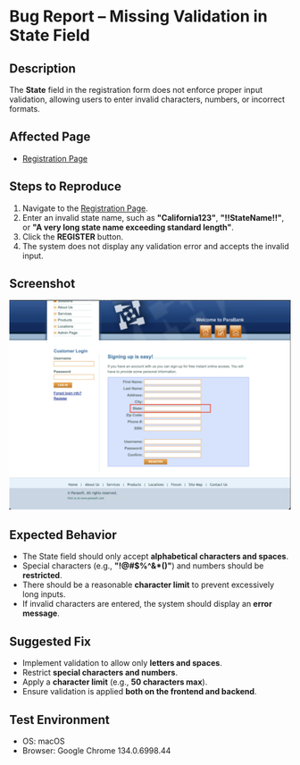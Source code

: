 <body>
    <h1>Bug Report – Missing Validation in State Field</h1>
    <h2>Description</h2>
    <p>The <strong>State</strong> field in the registration form does not enforce proper input validation, allowing users to enter invalid characters, numbers, or incorrect formats.</p>
    <h2>Affected Page</h2>
    <ul>
        <li><a href="https://parabank.parasoft.com/parabank/register.htm">Registration Page</a></li>
    </ul>
    <h2>Steps to Reproduce</h2>
    <ol>
        <li>Navigate to the <a href="https://parabank.parasoft.com/parabank/register.htm">Registration Page</a>.</li>
        <li>Enter an invalid state name, such as <strong>"California123"</strong>, <strong>"!!StateName!!"</strong>, or <strong>"A very long state name exceeding standard length"</strong>.</li>
        <li>Click the <strong>REGISTER</strong> button.</li>
        <li>The system does not display any validation error and accepts the invalid input.</li>
    </ol>
    <h2>Screenshot</h2>
    <p><img src="State-Registration.png" alt="Screenshot showing missing validation in State field"></p>
    <h2>Expected Behavior</h2>
    <ul>
        <li>The State field should only accept <strong>alphabetical characters and spaces</strong>.</li>
        <li>Special characters (e.g., <strong>"!@#$%^&*()"</strong>) and numbers should be <strong>restricted</strong>.</li>
        <li>There should be a reasonable <strong>character limit</strong> to prevent excessively long inputs.</li>
        <li>If invalid characters are entered, the system should display an <strong>error message</strong>.</li>
    </ul>
    <h2>Suggested Fix</h2>
    <ul>
        <li>Implement validation to allow only <strong>letters and spaces</strong>.</li>
        <li>Restrict <strong>special characters and numbers</strong>.</li>
        <li>Apply a <strong>character limit</strong> (e.g., <strong>50 characters max</strong>).</li>
        <li>Ensure validation is applied <strong>both on the frontend and backend</strong>.</li>
    </ul>
    <h2>Test Environment</h2>
    <ul>
        <li>OS: macOS</li>
        <li>Browser: Google Chrome 134.0.6998.44</li>
    </ul>
</body>